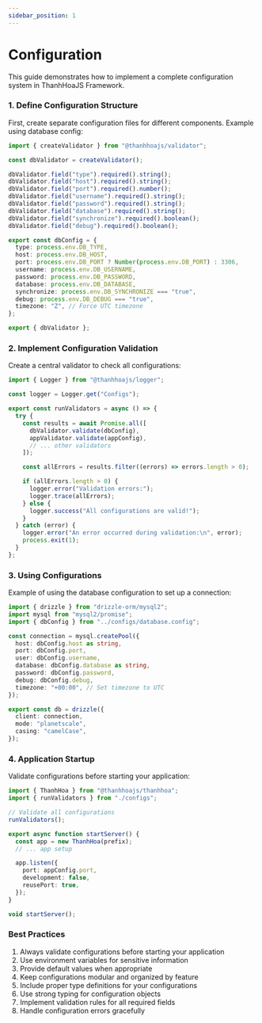 ```yaml
---
sidebar_position: 1
---
```


# Configuration

This guide demonstrates how to implement a complete configuration system in ThanhHoaJS Framework.

### 1. Define Configuration Structure

First, create separate configuration files for different components. Example using database config:

```typescript
import { createValidator } from "@thanhhoajs/validator";

const dbValidator = createValidator();

dbValidator.field("type").required().string();
dbValidator.field("host").required().string();
dbValidator.field("port").required().number();
dbValidator.field("username").required().string();
dbValidator.field("password").required().string();
dbValidator.field("database").required().string();
dbValidator.field("synchronize").required().boolean();
dbValidator.field("debug").required().boolean();

export const dbConfig = {
  type: process.env.DB_TYPE,
  host: process.env.DB_HOST,
  port: process.env.DB_PORT ? Number(process.env.DB_PORT) : 3306,
  username: process.env.DB_USERNAME,
  password: process.env.DB_PASSWORD,
  database: process.env.DB_DATABASE,
  synchronize: process.env.DB_SYNCHRONIZE === "true",
  debug: process.env.DB_DEBUG === "true",
  timezone: "Z", // Force UTC timezone
};

export { dbValidator };
```

### 2. Implement Configuration Validation

Create a central validator to check all configurations:

```typescript
import { Logger } from "@thanhhoajs/logger";

const logger = Logger.get("Configs");

export const runValidators = async () => {
  try {
    const results = await Promise.all([
      dbValidator.validate(dbConfig),
      appValidator.validate(appConfig),
      // ... other validators
    ]);

    const allErrors = results.filter((errors) => errors.length > 0);

    if (allErrors.length > 0) {
      logger.error("Validation errors:");
      logger.trace(allErrors);
    } else {
      logger.success("All configurations are valid!");
    }
  } catch (error) {
    logger.error("An error occurred during validation:\n", error);
    process.exit(1);
  }
};
```

### 3. Using Configurations

Example of using the database configuration to set up a connection:

```typescript
import { drizzle } from "drizzle-orm/mysql2";
import mysql from "mysql2/promise";
import { dbConfig } from "../configs/database.config";

const connection = mysql.createPool({
  host: dbConfig.host as string,
  port: dbConfig.port,
  user: dbConfig.username,
  database: dbConfig.database as string,
  password: dbConfig.password,
  debug: dbConfig.debug,
  timezone: "+00:00", // Set timezone to UTC
});

export const db = drizzle({
  client: connection,
  mode: "planetscale",
  casing: "camelCase",
});
```

### 4. Application Startup

Validate configurations before starting your application:

```typescript
import { ThanhHoa } from "@thanhhoajs/thanhhoa";
import { runValidators } from "./configs";

// Validate all configurations
runValidators();

export async function startServer() {
  const app = new ThanhHoa(prefix);
  // ... app setup

  app.listen({
    port: appConfig.port,
    development: false,
    reusePort: true,
  });
}

void startServer();
```

### Best Practices

1. Always validate configurations before starting your application
2. Use environment variables for sensitive information
3. Provide default values when appropriate
4. Keep configurations modular and organized by feature
5. Include proper type definitions for your configurations
6. Use strong typing for configuration objects
7. Implement validation rules for all required fields
8. Handle configuration errors gracefully
